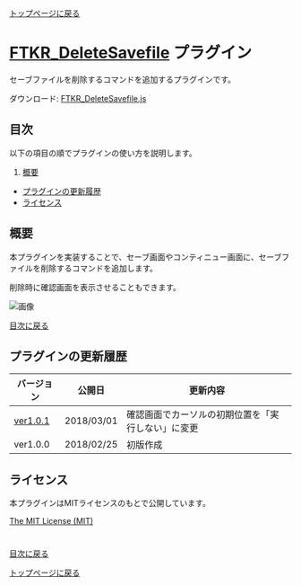 [トップページに戻る](README.md)

# [FTKR_DeleteSavefile](FTKR_DeleteSavefile.js) プラグイン

セーブファイルを削除するコマンドを追加するプラグインです。

ダウンロード: [FTKR_DeleteSavefile.js](https://raw.githubusercontent.com/futokoro/RPGMaker/master/FTKR_DeleteSavefile.js)

## 目次

以下の項目の順でプラグインの使い方を説明します。
1. [概要](#概要)
* [プラグインの更新履歴](#プラグインの更新履歴)
* [ライセンス](#ライセンス)

## 概要

本プラグインを実装することで、セーブ画面やコンティニュー画面に、セーブファイルを削除するコマンドを追加します。

削除時に確認画面を表示させることもできます。

![画像](image/FTKR_DSF/n01_001.png)

[目次に戻る](#目次)

## プラグインの更新履歴

| バージョン | 公開日 | 更新内容 |
| --- | --- | --- |
| [ver1.0.1](FTKR_DeleteSavefile.js)| 2018/03/01 | 確認画面でカーソルの初期位置を「実行しない」に変更 |
| ver1.0.0| 2018/02/25 | 初版作成 |

## ライセンス

本プラグインはMITライセンスのもとで公開しています。

[The MIT License (MIT)](https://opensource.org/licenses/mit-license.php)

#
[目次に戻る](#目次)

[トップページに戻る](README.md)